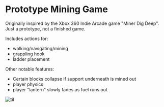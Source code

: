# Prototype Mining Game
Originally inspired by the Xbox 360 Indie Arcade game "Miner Dig Deep". Just a prototype, not a finished game.

Includes actions for:
- walking/navigating/mining
- grappling hook
- ladder placement

Other notable features:
- Certain blocks collapse if support underneath is mined out
- player physics
- player "lantern" slowly fades as fuel runs out

![til](./output.gif)
